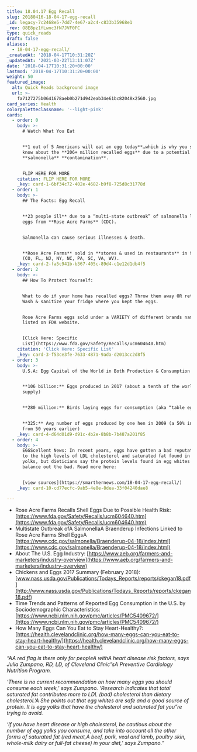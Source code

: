 ```yaml
---
title: 18.04.17 Egg Recall
slug: 20180416-18-04-17-egg-recall
_id: legacy-7c2468e5-7dd7-4e67-a2c4-c833b35968e1
_rev: O8E8pz1fLwnc3fN7JVF0FC
type: quick_reads
draft: false
aliases:
  - 18-04-17-egg-recall/
_createdAt: '2018-04-17T10:31:20Z'
_updatedAt: '2021-03-22T13:11:07Z'
date: '2018-04-17T10:31:20+00:00'
lastmod: '2018-04-17T10:31:20+00:00'
weight: 50
featured_image:
  alt: Quick Reads background image
  url: >-
    fa7127275b0641678aeb0b271d942eab34e61bc82048x2560.jpg
card_series: Health
colorpaletteclassname: '--light-pink'
cards:
  - order: 0
    body: >-
      # Watch What You Eat


      **1 out of 5 Americans will eat an egg today**…which is why you should
      know about the **206+ million recalled eggs** due to a potential
      **salmonella** **contamination**.


      FLIP HERE FOR MORE
    citation: FLIP HERE FOR MORE
    _key: card-1-6bf34c72-402e-4682-b9f8-725d8c31778d
  - order: 1
    body: >-
      ## The Facts: Egg Recall


      **23 people ill** due to a “multi-state outbreak” of salmonella linked to
      eggs from **Rose Acre Farms** (CDC).


      Salmonella can cause serious illnesses & death.


      **Rose Acre Farms** sold in **stores & used in restaurants** in 9 states
      (CO, FL, NJ, NY, NC, PA, SC, VA, WV).
    _key: card-2-fa5c941b-b367-405c-89d4-c1e12d1db4f5
  - order: 2
    body: >-
      ## How To Protect Yourself:


      What to do if your home has recalled eggs? Throw them away OR return them.
      Wash & sanitize your fridge where you kept the eggs.


      Rose Acre Farms eggs sold under a VARIETY of different brands names all
      listed on FDA website.


      [Click Here: Specific
      List](https://www.fda.gov/Safety/Recalls/ucm604640.htm)
    citation: 'Click Here: Specific List'
    _key: card-3-f53ce3fe-7633-4871-9ada-d2013cc2d8f5
  - order: 3
    body: >-
      U.S.A: Egg Capital of the World in Both Production & Consumption


      **106 billion:** Eggs produced in 2017 (about a tenth of the world’s
      supply)


      **280 million:** Birds laying eggs for consumption (aka “table eggs”)


      **325:** Avg number of eggs produced by one hen in 2009 (a 50% increase
      from 50 years earlier)
    _key: card-4-d64d01d9-d91c-4b2e-8b8b-7b487a201f85
  - order: 4
    body: >-
      EGGScellent News: In recent years, eggs have gotten a bad reputation due
      to the high levels of LDL cholesterol and saturated fat found in the
      yolks, but dieticians say the protein levels found in egg whites can
      balance out the bad. Read more here:


      [view sources](https://smarthernews.com/18-04-17-egg-recall/)
    _key: card-10-cd77ecfc-9ab5-4e8e-8dea-33f04240dae8

---
```

* Rose Acre Farms Recalls Shell Eggs Due to Possible Health Risk: [https://www.fda.gov/Safety/Recalls/ucm604640.htm](https://www.fda.gov/Safety/Recalls/ucm604640.htm)
* Multistate Outbreak ofA SalmonellaA Braenderup Infections Linked to Rose Acre Farms Shell EggsA [https://www.cdc.gov/salmonella/Braenderup-04-18/index.html](https://www.cdc.gov/salmonella/Braenderup-04-18/index.html)
* About The U.S. Egg Industry: [https://www.aeb.org/farmers-and-marketers/industry-overview](https://www.aeb.org/farmers-and-marketers/industry-overview)
* Chickens and Eggs 2017 Summary (February 2018): [www.nass.usda.gov/Publications/Todays_Reports/reports/ckegan18.pdf](http://www.nass.usda.gov/Publications/Todays_Reports/reports/ckegan18.pdf)
* Time Trends and Patterns of Reported Egg Consumption in the U.S. by Sociodemographic Characteristics: [https://www.ncbi.nlm.nih.gov/pmc/articles/PMC5409672/](https://www.ncbi.nlm.nih.gov/pmc/articles/PMC5409672/)
* How Many Eggs Can You Eat to Stay Heart-Healthy?: [https://health.clevelandclinic.org/how-many-eggs-can-you-eat-to-stay-heart-healthy/](https://health.clevelandclinic.org/how-many-eggs-can-you-eat-to-stay-heart-healthy/)

_“AA red flag is there only for peopleA withA heart disease risk factors, says Julia Zumpano, RD, LD, of Cleveland Clinic”sA Preventive Cardiology Nutrition Program._

_‘There is no current recommendation on how many eggs you should consume each week,’ says Zumpano. ‘Research indicates that total saturated fat contributes more to LDL (bad) cholesterol than dietary cholesterol.’A She points out that egg whites are safe and a good source of protein. It is egg yolks that have the cholesterol and saturated fat you”re trying to avoid._

_‘If you have heart disease or high cholesterol, be cautious about the number of egg yolks you consume, and take into account all the other forms of saturated fat (red meat,A beef, pork, veal and lamb, poultry skin, whole-milk dairy or full-fat cheese) in your diet,’ says Zumpano.”_
